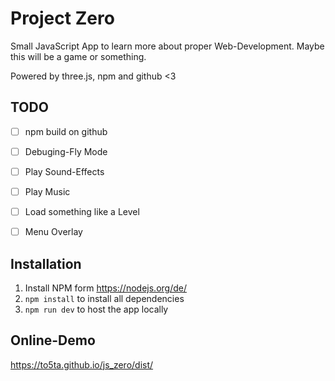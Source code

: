 # Project Zero

Small JavaScript App to learn more about proper Web-Development. Maybe this will be a game or something.

Powered by three.js, npm and github <3

## TODO

- [ ] npm build on github
- [ ] Debuging-Fly Mode
- [ ] Play Sound-Effects
- [ ] Play Music
- [ ] Load something like a Level
- [ ] Menu Overlay


## Installation

1. Install NPM form https://nodejs.org/de/
2. `npm install` to install all dependencies
3. `npm run dev` to host the app locally

## Online-Demo

https://to5ta.github.io/js_zero/dist/